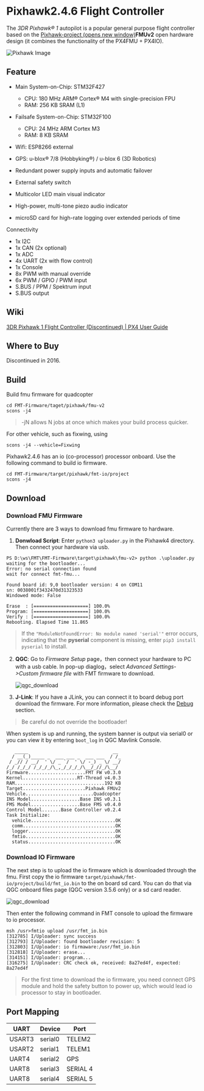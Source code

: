 Pixhawk2.4.6 Flight Controller
============================

The *3DR Pixhawk® 1* autopilot is a popular general purpose flight controller based on the [Pixhawk-project (opens new window)](https://pixhawk.org/)**FMUv2** open hardware design (it combines the functionality of the PX4FMU + PX4IO).

![Pixhawk Image](https://docs.px4.io/main/assets/img/hardware-pixhawk.06e032bf.png)

## Feature

- Main System-on-Chip: STM32F427

  - CPU: 180 MHz ARM® Cortex® M4 with single-precision FPU
  - RAM: 256 KB SRAM (L1)

- Failsafe System-on-Chip: STM32F100

  - CPU: 24 MHz ARM Cortex M3
  - RAM: 8 KB SRAM

- Wifi: ESP8266 external

- GPS: u-blox® 7/8 (Hobbyking®) / u-blox 6 (3D Robotics)

- Redundant power supply inputs and automatic failover

- External safety switch

- Multicolor LED main visual indicator

- High-power, multi-tone piezo audio indicator

- microSD card for high-rate logging over extended periods of time

Connectivity

- 1x I2C
- 1x CAN (2x optional)
- 1x ADC
- 4x UART (2x with flow control)
- 1x Console
- 8x PWM with manual override
- 6x PWM / GPIO / PWM input
- S.BUS / PPM / Spektrum input
- S.BUS output

## Wiki

[3DR Pixhawk 1 Flight Controller (Discontinued) | PX4 User Guide](https://docs.px4.io/main/en/flight_controller/pixhawk.html)

## Where to Buy

Discontinued in 2016.

## Build

Build fmu firmware for quadcopter

```
cd FMT-Firmware/taget/pixhawk/fmu-v2
scons -j4
```

> -jN allows N jobs at once which makes your build process quicker.

For other vehicle, such as fixwing, using

```
scons -j4 --vehicle=Fixwing
```

Pixhawk2.4.6 has an io (co-processor) processor onboard. Use the following command to build io firmware.

```
cd FMT-Firmware/target/pixhawk/fmt-io/project
scons -j4
```

## Download


### Download FMU Firmware

Currently there are 3 ways to download fmu firmware to hardware.

1. **Donwload Script**: Enter `python3 uploader.py` in the Pixhawk4 directory. Then connect your hardware via usb.

```
PS D:\ws\FMT\FMT-Firmware\target\pixhawk\fmu-v2> python .\uploader.py
waiting for the bootloader...
Error: no serial connection found
wait for connect fmt-fmu...

Found board id: 9,0 bootloader version: 4 on COM11
sn: 0038001f3432470d31323533
Windowed mode: False

Erase  : [====================] 100.0%
Program: [====================] 100.0%
Verify : [====================] 100.0%
Rebooting. Elapsed Time 11.865
```

> If the `"ModuleNotFoundError: No module named 'serial'"` error occurs, indicating that the **pyserial** component is missing, enter `pip3 install pyserial` to install.

2. **QGC**: Go to *Firmware Setup* page，then connect your hardware to PC with a usb cable. In pop-up diaglog，select *Advanced Settings->Custom firmware file* with FMT firmware to download.

   ![qgc_download](https://firmament-autopilot.github.io/FMT-DOCS/figures/qgc_download.png)

3. **J-Link**: If you have a JLink, you can connect it to board debug port download the firmware. For more information, please check the [Debug](https://firmament-autopilot.github.io/FMT-DOCS/#/introduction/debug) section.

> Be careful do not override the bootloader!

When system is up and running, the system banner is output via serial0 or you can view it by entering `boot_log` in QGC Mavlink Console.

```
   _____                               __ 
  / __(_)_____ _  ___ ___ _  ___ ___  / /_
 / _// / __/  ' \/ _ `/  ' \/ -_) _ \/ __/
/_/ /_/_/ /_/_/_/\_,_/_/_/_/\__/_//_/\__/ 
Firmware.....................FMT FW v0.3.0
Kernel....................RT-Thread v4.0.3
RAM.................................192 KB
Target.......................Pixhawk FMUv2
Vehicle.........................Quadcopter
INS Model..................Base INS v0.3.1
FMS Model..................Base FMS v0.4.0
Control Model.......Base Controller v0.2.4
Task Initialize:
  vehicle...............................OK
  comm..................................OK
  logger................................OK
  fmtio.................................OK
  status................................OK
```

### Download IO Firmware

The next step is to upload the io firmware which is downloaded through the fmu. First copy the io firmware `target/pixhawk/fmt-io/project/build/fmt_io.bin` to the on board sd card. You can do that via QGC onboard files page (QGC version 3.5.6 only) or a sd card reader. 

![qgc_download](https://qiniu.md.amovlab.com/img/m/202303/20230305/1820266235233805846609920.png)


Then enter the following command in FMT console to upload the firmware to io processor.

```
msh /usr>fmtio upload /usr/fmt_io.bin
[312785] I/Uploader: sync success
[312793] I/Uploader: found bootloader revision: 5
[312803] I/Uploader: io firmaware:/usr/fmt_io.bin
[312818] I/Uploader: erase...
[314151] I/Uploader: program...
[316275] I/Uploader: CRC check ok, received: 8a27ed4f, expected: 8a27ed4f
```

> For the first time to download the io firmware, you need connect GPS module and hold the safety button to power up, which would lead io processor to stay in bootloader.

## Port Mapping

| UART   | Device  | Port     |
| ------ | ------- | -------- |
| USART3 | serial0 | TELEM2   |
| USART2 | serial1 | TELEM1   |
| UART4  | serial2 | GPS      |
| UART8  | serial3 | SERIAL 4 |
| UART8  | serial4 | SERIAL 5 |
